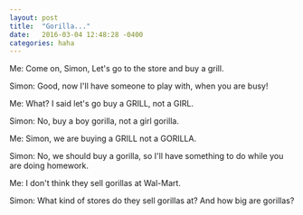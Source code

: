 ```yaml
---
layout: post
title:  "Gorilla..."
date:   2016-03-04 12:48:28 -0400
categories: haha
---
```


Me: Come on, Simon, Let's go to the store and buy a grill.

Simon: Good, now I'll have someone to play with, when you are busy!

Me: What? I said let's go buy a GRILL, not a GIRL.

Simon: No, buy a boy gorilla, not a girl gorilla.

Me: Simon, we are buying a GRILL not a GORILLA.

Simon: No, we should buy a gorilla, so I'll have something to do while you are doing homework.

Me: I don't think they sell gorillas at Wal-Mart.

Simon: What kind of stores do they sell gorillas at? And how big are gorillas?
